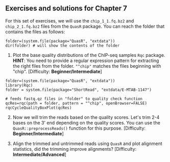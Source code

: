 ## Exercises and solutions for Chapter 7

For this set of exercises, we will use the `chip_1_1.fq.bz2` and `chip_2_1.fq.bz2` files from the `QuasR` package. You can reach the folder that contains the files as follows:
```{r seqProcessEx,eval=FALSE}
folder=(system.file(package="QuasR", "extdata"))
dir(folder) # will show the contents of the folder
```
1. Plot the base quality distributions of the ChIP-seq samples `Rqc` package.
**HINT**: You need to provide a regular expression pattern for extracting the right files from the folder. `"^chip"` matches the files beginning with "chip". [Difficulty: **Beginner/Intermediate**]

```{r seqProcessEx2,eval=FALSE,echo=FALSE}
folder=(system.file(package="QuasR", "extdata"))
library(Rqc)
folder = system.file(package="ShortRead", "extdata/E-MTAB-1147")

# feeds fastq.qz files in "folder" to quality check function
qcRes=rqc(path = folder, pattern = "^chip", openBrowser=FALSE)
rqcCycleQualityBoxPlot(qcRes)

```

2. Now we will trim the reads based on the quality scores. Let's trim 2-4 bases on the 3' end depending on the quality scores. You can use the `QuasR::preprocessReads()` function for this purpose. [Difficulty: **Beginner/Intermediate**]

3. Align the trimmed and untrimmed reads using `QuasR` and plot alignment statistics, did the trimming improve alignments? [Difficulty: **Intermediate/Advanced**]

